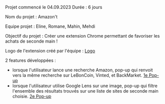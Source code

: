 Projet commencé le 04.09.2023
Durée : 6 jours

Nom du projet : Amazon't

Equipe projet : Eline, Romane, Mahin, Mehdi

Objectif du projet : Créer une extension Chrome permettant de favoriser les achats de seconde main !

Logo de l'extension créé par l'équipe :
[Logo](logo.png)

2 features développées :
  - lorsque l'utilisateur lance une recherche Amazon, pop-up qui renvoit vers la même recherche sur LeBonCoin, Vinted, et BackMarket.
  [1e Pop-up](/1e%20Pop-up.png)
  - lorsque l'utilisateur utilise Google Lens sur une image, pop-up qui filtre l'ensemble des résultats trouvés sur une liste de sites de seconde main choisie.
  [2e Pop-up](/2e%20Pop-up.png)




